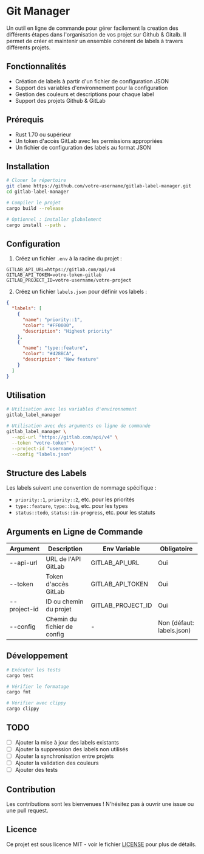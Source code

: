 # Git Manager

Un outil en ligne de commande pour gérer facilement la creation des différents étapes dans l'organisation de vos projet sur Github & Gitalb. Il permet de créer et maintenir un ensemble cohérent de labels à travers différents projets.

## Fonctionnalités

- Création de labels à partir d'un fichier de configuration JSON
- Support des variables d'environnement pour la configuration
- Gestion des couleurs et descriptions pour chaque label
- Support des projets Github & GitLab

## Prérequis

- Rust 1.70 ou supérieur
- Un token d'accès GitLab avec les permissions appropriées
- Un fichier de configuration des labels au format JSON

## Installation

```bash
# Cloner le répertoire
git clone https://github.com/votre-username/gitlab-label-manager.git
cd gitlab-label-manager

# Compiler le projet
cargo build --release

# Optionnel : installer globalement
cargo install --path .
```

## Configuration

1. Créez un fichier `.env` à la racine du projet :

```env
GITLAB_API_URL=https://gitlab.com/api/v4
GITLAB_API_TOKEN=votre-token-gitlab
GITLAB_PROJECT_ID=votre-username/votre-project
```

2. Créez un fichier `labels.json` pour définir vos labels :

```json
{
  "labels": [
    {
      "name": "priority::1",
      "color": "#FF0000",
      "description": "Highest priority"
    },
    {
      "name": "type::feature",
      "color": "#428BCA",
      "description": "New feature"
    }
  ]
}
```

## Utilisation

```bash
# Utilisation avec les variables d'environnement
gitlab_label_manager

# Utilisation avec des arguments en ligne de commande
gitlab_label_manager \
  --api-url "https://gitlab.com/api/v4" \
  --token "votre-token" \
  --project-id "username/project" \
  --config "labels.json"
```

## Structure des Labels

Les labels suivent une convention de nommage spécifique :
- `priority::1`, `priority::2`, etc. pour les priorités
- `type::feature`, `type::bug`, etc. pour les types
- `status::todo`, `status::in-progress`, etc. pour les statuts

## Arguments en Ligne de Commande

| Argument | Description | Env Variable | Obligatoire |
|----------|-------------|--------------|-------------|
| --api-url | URL de l'API GitLab | GITLAB_API_URL | Oui |
| --token | Token d'accès GitLab | GITLAB_API_TOKEN | Oui |
| --project-id | ID ou chemin du projet | GITLAB_PROJECT_ID | Oui |
| --config | Chemin du fichier de config | - | Non (défaut: labels.json) |

## Développement

```bash
# Exécuter les tests
cargo test

# Vérifier le formatage
cargo fmt

# Vérifier avec clippy
cargo clippy
```

## TODO

- [ ] Ajouter la mise à jour des labels existants
- [ ] Ajouter la suppression des labels non utilisés
- [ ] Ajouter la synchronisation entre projets
- [ ] Ajouter la validation des couleurs
- [ ] Ajouter des tests

## Contribution

Les contributions sont les bienvenues ! N'hésitez pas à ouvrir une issue ou une pull request.

## Licence

Ce projet est sous licence MIT - voir le fichier [LICENSE](LICENSE) pour plus de détails.
